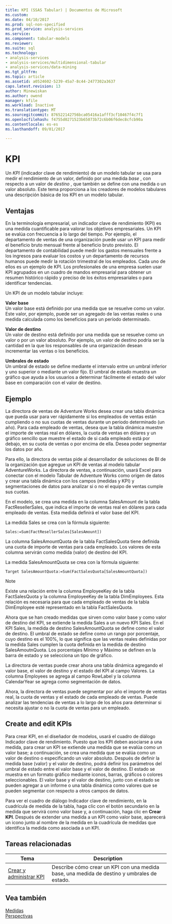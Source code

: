 ```yaml
---
title: KPI (SSAS Tabular) | Documentos de Microsoft
ms.custom: 
ms.date: 04/10/2017
ms.prod: sql-non-specified
ms.prod_service: analysis-services
ms.service: 
ms.component: tabular-models
ms.reviewer: 
ms.suite: sql
ms.technology:
- analysis-services
- analysis-services/multidimensional-tabular
- analysis-services/data-mining
ms.tgt_pltfrm: 
ms.topic: article
ms.assetid: a0524602-5239-45a7-8c44-2477302a3637
caps.latest.revision: 13
author: Minewiskan
ms.author: owend
manager: kfile
ms.workload: Inactive
ms.translationtype: MT
ms.sourcegitcommit: 876522142756bca05416a1afff3cf10467f4c7f1
ms.openlocfilehash: f4755d0271523b65073b72c6b06f6dec8cfcb90a
ms.contentlocale: es-es
ms.lasthandoff: 09/01/2017

---
```

# <a name="kpis"></a>KPI
  Un *KPI* (indicador clave de rendimiento) de un modelo tabular se usa para medir el rendimiento de un valor, definido por una medida *base* , con respecto a un valor de *destino* , que también se define con una medida o un valor absoluto. Este tema proporciona a los creadores de modelos tabulares una descripción básica de los KPI en un modelo tabular.  
  
##  <a name="bkmk_benefits"></a> Ventajas  
 En la terminología empresarial, un indicador clave de rendimiento (KPI) es una medida cuantificable para valorar los objetivos empresariales. Un KPI se evalúa con frecuencia a lo largo del tiempo. Por ejemplo, el departamento de ventas de una organización puede usar un KPI para medir el beneficio bruto mensual frente al beneficio bruto previsto. El departamento de contabilidad puede medir los gastos mensuales frente a los ingresos para evaluar los costos y un departamento de recursos humanos puede medir la rotación trimestral de los empleados. Cada uno de ellos es un ejemplo de KPI. Los profesionales de una empresa suelen usar KPI agrupados en un cuadro de mandos empresarial para obtener un resumen histórico rápido y preciso de los éxitos empresariales o para identificar tendencias.  
  
 Un KPI de un modelo tabular incluye:  
  
 **Valor base**  
 Un valor base está definido por una medida que se resuelve como un valor. Este valor, por ejemplo, puede ser un agregado de las ventas reales o una medida calculada como los beneficios para un período determinado.  
  
 **Valor de destino**  
 Un valor de destino está definido por una medida que se resuelve como un valor o por un valor absoluto. Por ejemplo, un valor de destino podría ser la cantidad en la que los responsables de una organización desean incrementar las ventas o los beneficios.  
  
 **Umbrales de estado**  
 Un umbral de estado se define mediante el intervalo entre un umbral inferior y uno superior o mediante un valor fijo. El umbral de estado muestra un gráfico que ayuda a los usuarios a determinar fácilmente el estado del valor base en comparación con el valor de destino.  
  
##  <a name="bkmk_example"></a> Ejemplo  
 La directora de ventas de Adventure Works desea crear una tabla dinámica que pueda usar para ver rápidamente si los empleados de ventas están cumpliendo o no sus cuotas de ventas durante un periodo determinado (un año). Para cada empleado de ventas, desea que la tabla dinámica muestre el importe de ventas real en dólares, la cuota de ventas en dólares y un gráfico sencillo que muestre el estado de si cada empleado está por debajo, en su cuota de ventas o por encima de ella. Desea poder segmentar los datos por año.  
  
 Para ello, la directora de ventas pide al desarrollador de soluciones de BI de la organización que agregue un KPI de ventas al modelo tabular AdventureWorks. La directora de ventas, a continuación, usará Excel para conectar con el modelo Tabular de Adventure Works como origen de datos y crear una tabla dinámica con los campos (medidas y KPI) y segmentaciones de datos para analizar si o no el equipo de ventas cumple sus cuotas.  
  
 En el modelo, se crea una medida en la columna SalesAmount de la tabla FactResellerSales, que indica el importe de ventas real en dólares para cada empleado de ventas. Esta medida definirá el valor base del KPI.  
  
 La medida Sales se crea con la fórmula siguiente:  
  
```  
Sales:=Sum(FactResellerSales[SalesAmount])  
```  
  
 La columna SalesAmountQuota de la tabla FactSalesQuota tiene definida una cuota de importe de ventas para cada empleado. Los valores de esta columna servirán como medida (valor) de destino del KPI.  
  
 La medida SalesAmountQuota se crea con la fórmula siguiente:  
  
```  
Target SalesAmountQuota:=Sum(FactSalesQuota[SalesAmountQuota])  
```  
  
> [!NOTE]  
>  Existe una relación entre la columna EmployeeKey de la tabla FactSalesQuota y la columna EmployeeKey de la tabla DimEmployees. Esta relación es necesaria para que cada empleado de ventas de la tabla DimEmployee esté representado en la tabla FactSalesQuota.  
  
 Ahora que se han creado medidas que sirven como valor base y como valor de destino del KPI, se extiende la medida Sales a un nuevo KPI Sales. En el KPI Sales, la medida de destino SalesAmountQuota se define como el valor de destino. El umbral de estado se define como un rango por porcentaje, cuyo destino es el 100%, lo que significa que las ventas reales definidas por la medida Sales cumplen la cuota definida en la medida de destino SalesAmoutnQuota. Los porcentajes Mínimo y Máximo se definen en la barra de estado y se selecciona un tipo de gráfico.  
  
 La directora de ventas puede crear ahora una tabla dinámica agregando el valor base, el valor de destino y el estado del KPI al campo Valores. La columna Employees se agrega al campo RowLabel y la columna CalendarYear se agrega como segmentación de datos.  
  
 Ahora, la directora de ventas puede segmentar por año el importe de ventas real, la cuota de ventas y el estado de cada empleado de ventas. Puede analizar las tendencias de ventas a lo largo de los años para determinar si necesita ajustar o no la cuota de ventas para un empleado.  
  
##  <a name="bkmk_create"></a> Create and edit KPIs  
 Para crear KPI, en el diseñador de modelos, usará el cuadro de diálogo Indicador clave de rendimiento. Puesto que los KPI deben asociarse a una medida, para crear un KPI se extiende una medida que se evalúa como un valor base; a continuación, se crea una medida que se evalúa como un valor de destino o especificando un valor absoluto. Después de definir la medida base (valor) y el valor de destino, podrá definir los parámetros del umbral de estado entre el valor base y el valor de destino. El estado se muestra en un formato gráfico mediante iconos, barras, gráficos o colores seleccionables. El valor base y el valor de destino, junto con el estado se pueden agregar a un informe o una tabla dinámica como valores que se pueden segmentar con respecto a otros campos de datos.  
  
 Para ver el cuadro de diálogo Indicador clave de rendimiento, en la cuadrícula de medida de la tabla, haga clic con el botón secundario en la medida que servirá como valor base y, a continuación, haga clic en **Crear KPI**. Después de extender una medida a un KPI como valor base, aparecerá un icono junto al nombre de la medida en la cuadrícula de medidas que identifica la medida como asociada a un KPI.  
  
##  <a name="bkmk_related_tasks"></a> Tareas relacionadas  
  
|Tema|Description|  
|-----------|-----------------|  
|[Crear y administrar KPI](../../analysis-services/tabular-models/create-and-manage-kpis-ssas-tabular.md)|Describe cómo crear un KPI con una medida base, una medida de destino y umbrales de estado.|  
  
## <a name="see-also"></a>Vea también  
 [Medidas](../../analysis-services/tabular-models/measures-ssas-tabular.md)   
 [Perspectivas](../../analysis-services/tabular-models/perspectives-ssas-tabular.md)  
  
  

